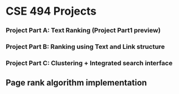# CSE 494 Projects

### Project Part A: Text Ranking (Project Part1 preview)
### Project Part B: Ranking using Text and Link structure 
### Project Part C: Clustering + Integrated search interface

## Page rank algorithm implementation

